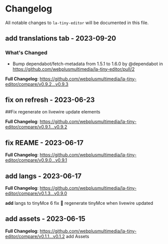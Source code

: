 # Changelog

All notable changes to `la-tiny-editor` will be documented in this file.

## add translations tab - 2023-09-20

### What's Changed

- Bump dependabot/fetch-metadata from 1.5.1 to 1.6.0 by @dependabot in https://github.com/webplusmultimedia/la-tiny-editor/pull/2

**Full Changelog**: https://github.com/webplusmultimedia/la-tiny-editor/compare/v0.9.2...v0.9.3

## fix on refresh - 2023-06-23

##Fix regenerate on livewire update elements

**Full Changelog**: https://github.com/webplusmultimedia/la-tiny-editor/compare/v0.9.1...v0.9.2

## fix REAME - 2023-06-17

**Full Changelog**: https://github.com/webplusmultimedia/la-tiny-editor/compare/v0.9.0...v0.9.1

## add langs - 2023-06-17

**Full Changelog**: https://github.com/webplusmultimedia/la-tiny-editor/compare/v0.1.3...v0.9.0

**add** langs to tinyMce 6
fix :100:  regenerate tinyMce when livewire updated

## add assets - 2023-06-15

**Full Changelog**: https://github.com/webplusmultimedia/la-tiny-editor/compare/v0.1.1...v0.1.2
add Assets
